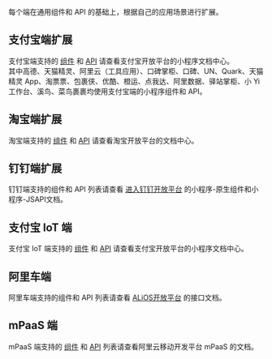 每个端在通用组件和 API 的基础上，根据自己的应用场景进行扩展。

## 支付宝端扩展
支付宝端支持的 [组件](https://opendocs.alipay.com/mini/component) 和 [API](https://opendocs.alipay.com/mini/api) 请查看支付宝开放平台的小程序文档中心。<br />其中高德、天猫精灵、阿里云（工具应用）、口碑掌柜、口碑、UN、Quark、天猫精灵 App、淘票票、包裹侠、优酷、橙运、点我达、阿里数据、驿站掌柜、小 Yi 工作台、溪鸟、菜鸟裹裹均使用支付宝端的小程序组件和 API。

## 淘宝端扩展
淘宝端支持的 [组件](https://miniapp.open.taobao.com/docV3.htm?docId=117213&docType=1&tag=dev) 和 [API](https://miniapp.open.taobao.com/docV3.htm?docId=119062&docType=1&tag=dev) 请查看淘宝开放平台的文档中心。

## 钉钉端扩展
钉钉端支持的组件和 API 列表请查看 [进入钉钉开放平台](https://open-doc.dingtalk.com/microapp/dev) 的小程序-原生组件和小程序-JSAPI文档。

## 支付宝 IoT 端
支付宝 IoT 端支持的 [组件](https://opendocs.alipay.com/mini/multi-platform/vh69pt) 和 [API](https://opendocs.alipay.com/mini/multi-platform/iftqqu) 请查看支付宝开放平台的小程序文档中心。

## 阿里车端
阿里车端支持的组件和 API 列表请查看 [ALiOS开放平台](https://miniapp.alios.cn/#/document/info?path=%E6%8E%A5%E5%8F%A3%E6%96%87%E6%A1%A3/%E5%AE%B9%E5%99%A8%E8%83%BD%E5%8A%9B/%E7%AE%80%E8%BF%B0) 的接口文档。

## mPaaS 端
mPaaS 端支持的 [组件](https://help.aliyun.com/document_detail/117641.html?spm=a2c4g.11186623.6.1090.506a5d48YYyEze) 和 [API](https://help.aliyun.com/document_detail/67575.html?spm=a2c4g.11186623.6.1161.151c5f4a57hHOL) 列表请查看阿里云移动开发平台 mPaaS 的文档。

